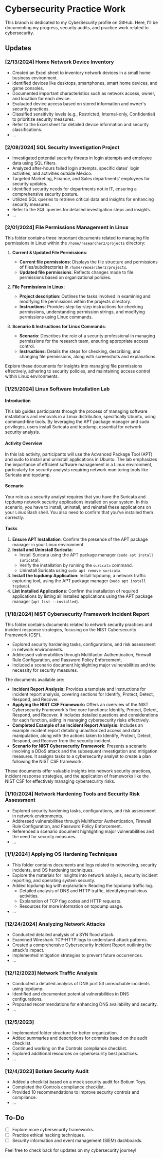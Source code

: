 # Cybersecurity Practice Work

This branch is dedicated to my CyberSecurity profile on GitHub. Here, I'll be documenting my progress, security audits, and practice work related to cybersecurity.

## Updates

### [2/13/2024] Home Network Device Inventory

- Created an Excel sheet to inventory network devices in a small home business environment.
- Identified devices like desktops, smartphones, smart home devices, and game consoles.
- Documented important characteristics such as network access, owner, and location for each device.
- Evaluated device access based on stored information and owner's security practices.
- Classified sensitivity levels (e.g., Restricted, Internal-only, Confidential) to prioritize security measures.
- Refer to the Excel sheet for detailed device information and security classifications.
- ...


### [2/08/2024] SQL Security Investigation Project

- Investigated potential security threats in login attempts and employee data using SQL filters.
- Analyzed after-hours failed login attempts, specific dates' login activities, and activities outside Mexico.
- Targeted Marketing, Finance, and Sales departments' employees for security updates.
- Identified security needs for departments not in IT, ensuring a comprehensive security posture.
- Utilized SQL queries to retrieve critical data and insights for enhancing security measures.
- Refer to the SQL queries for detailed investigation steps and insights.
- ...
  
### [2/01/2024] File Permissions Management in Linux

This folder contains three important documents related to managing file permissions in Linux within the `/home/researcher2/projects` directory:

1. **Current & Updated File Permissions**:
   - **Current file permissions**: Displays the file structure and permissions of files/subdirectories in `/home/researcher2/projects`.
   - **Updated file permissions**: Reflects changes made to file permissions based on organizational policies.

2. **File Permissions in Linux**:
   - **Project description**: Outlines the tasks involved in examining and modifying file permissions within the projects directory.
   - **Instructions**: Provides step-by-step instructions for checking permissions, understanding permission strings, and modifying permissions using Linux commands.

3. **Scenario & Instructions for Linux Commands**:
   - **Scenario**: Describes the role of a security professional in managing permissions for the research team, ensuring appropriate access control.
   - **Instructions**: Details the steps for checking, describing, and changing file permissions, along with screenshots and explanations.

Explore these documents for insights into managing file permissions effectively, adhering to security policies, and maintaining access control within Linux environments.

### [1/25/2024] Linux Software Installation Lab

#### Introduction
This lab guides participants through the process of managing software installations and removals in a Linux distribution, specifically Ubuntu, using command-line tools. By leveraging the APT package manager and sudo privileges, users install Suricata and tcpdump, essential for network security analysis.

#### Activity Overview
In this lab activity, participants will use the Advanced Package Tool (APT) and sudo to install and uninstall applications in Ubuntu. The lab emphasizes the importance of efficient software management in a Linux environment, particularly for security analysts requiring network monitoring tools like Suricata and tcpdump.

#### Scenario
Your role as a security analyst requires that you have the Suricata and tcpdump network security applications installed on your system. In this scenario, you have to install, uninstall, and reinstall these applications on your Linux Bash shell. You also need to confirm that you’ve installed them correctly.

#### Tasks
1. **Ensure APT Installation**: Confirm the presence of the APT package manager in your Linux environment.
2. **Install and Uninstall Suricata**:
   - Install Suricata using the APT package manager (`sudo apt install suricata`).
   - Verify the installation by running the `suricata` command.
   - Uninstall Suricata using `sudo apt remove suricata`.
3. **Install the tcpdump Application**: Install tcpdump, a network traffic capturing tool, using the APT package manager (`sudo apt install tcpdump`).
4. **List Installed Applications**: Confirm the installation of required applications by listing all installed applications using the APT package manager (`apt list --installed`).

### [1/18/2024] NIST Cybersecurity Framework Incident Report

This folder contains documents related to network security practices and incident response strategies, focusing on the NIST Cybersecurity Framework (CSF).

- Explored security hardening tasks, configurations, and risk assessment in network environments.
- Addressed vulnerabilities through Multifactor Authentication, Firewall Rule Configuration, and Password Policy Enforcement.
- Included a scenario document highlighting major vulnerabilities and the necessity for security measures.

The documents available are:

- **Incident Report Analysis:** Provides a template and instructions for incident report analysis, covering sections for Identify, Protect, Detect, Respond, and Recover.
- **Applying the NIST CSF Framework:** Offers an overview of the NIST Cybersecurity Framework's five core functions: Identify, Protect, Detect, Respond, and Recover. It includes detailed questions and considerations for each function, aiding in managing cybersecurity risks effectively.
- **Completed Example of an Incident Report Analysis:** Includes an example incident report detailing unauthorized access and data manipulation, along with the actions taken to Identify, Protect, Detect, Respond, and Recover from the security incident.
- **Scenario for NIST Cybersecurity Framework:** Presents a scenario involving a DDoS attack and the subsequent investigation and mitigation measures. It assigns tasks to a cybersecurity analyst to create a plan following the NIST CSF framework.

These documents offer valuable insights into network security practices, incident response strategies, and the application of frameworks like the NIST CSF for effectively managing cybersecurity risks.


### [1/10/2024] Network Hardening Tools and Security Risk Assessment
- Explored security hardening tasks, configurations, and risk assessment in network environments.
- Addressed vulnerabilities through Multifactor Authentication, Firewall Rule Configuration, and Password Policy Enforcement.
- Referenced a scenario document highlighting major vulnerabilities and the need for security measures.
- ...
  
### [1/1/2024] Applying OS Hardening Techniques
- This folder contains documents and logs related to networking, security incidents, and OS hardening techniques.
- Explore the materials for insights into network analysis, security incident reporting, and operating system security.
- Added tcpdump log with explanation: Reading the tcpdump traffic log.
  - Detailed analysis of DNS and HTTP traffic, identifying malicious activities.
  - Explanation of TCP flag codes and HTTP requests.
  - Resources for more information on tcpdump usage.
- ...
  
### [12/24/2024] Analyzing Network Attacks
- Conducted detailed analysis of a SYN flood attack.
- Examined Wireshark TCP-HTTP logs to understand attack patterns.
- Created a comprehensive Cybersecurity Incident Report outlining the attack's impact.
- Implemented mitigation strategies to prevent future occurrences.
- ...

### [12/12/2023] Network Traffic Analysis
- Conducted a detailed analysis of DNS port 53 unreachable incidents using tcpdump.
- Identified and documented potential vulnerabilities in DNS configurations.
- Proposed recommendations for enhancing DNS availability and security.
- ...

### [12/5/2023] 
- Implemented folder structure for better organization.
- Added summaries and descriptions for commits based on the audit checklist.
- Continued working on the Controls compliance checklist.
- Explored additional resources on cybersecurity best practices.
- ...

### [12/4/2023] Botium Security Audit
- Added a checklist based on a mock security audit for Botium Toys.
- Completed the Controls compliance checklist.
- Provided 10 recommendations to improve security controls and compliance.
- ...

## To-Do
- [ ] Explore more cybersecurity frameworks.
- [ ] Practice ethical hacking techniques.
- [ ] Security information and event management (SIEM) dashboards.

Feel free to check back for updates on my cybersecurity journey!
